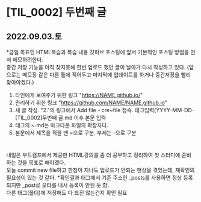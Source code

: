 [TIL_0002] 두번째 글
========

2022.09.03.토
--------

*금일 목표인 HTML복습과 복습 내용 깃허브 포스팅에 앞서 기본적인 포스팅 방법을 먼저 메모하려한다.    
중간 저장 기능을 아직 찾지못해 한번 업로드 했던 글이 날아가 다시 작성하고 있다. (앞으로는 메모장 같은 다른 툴에 적어두고 마지막에 업데이트를 하거나 중간저장을 빨리 찾아야겠다.)    
1. 타인에게 보여주기 위한 링크 "https://NAME.github.io/"
2. 관리하기 위한 링크 "https://github.com/NAME/NAME.github.io"
3. 새 글 작성. "2."의 링크에서 Add file - cre~file 접속. 태그입력(YYYY-MM-DD-[TIL_0002]두번째 글.md 이후 본문 입력
4. 태그의 ~.md는 마크다운 파일의 확장자다.
5. 본문에서 제목을 적을 땐 =으로 구분. 부제는 -으로 구분
#
내일은 부트캠프에서 제공한 HTML강의를 좀 더 공부하고 정리하여 첫 스터디에 준비하는 것을 목표로 해야겠다.    
오늘 commit new file하고 한참이 지나도 업로드가 안되는 현상을 겪었는데, 재확인의 필요성이 있는 것 같다.
*확인결과 태그에서 기존 주소인 _posts를 사용하면 정상 등록되지만 _post로 오타를 내서 등록이 안된 듯 함.    
다른 태그(폴더)에 저장해도 다 뜨진 않는건지 확인 필요
